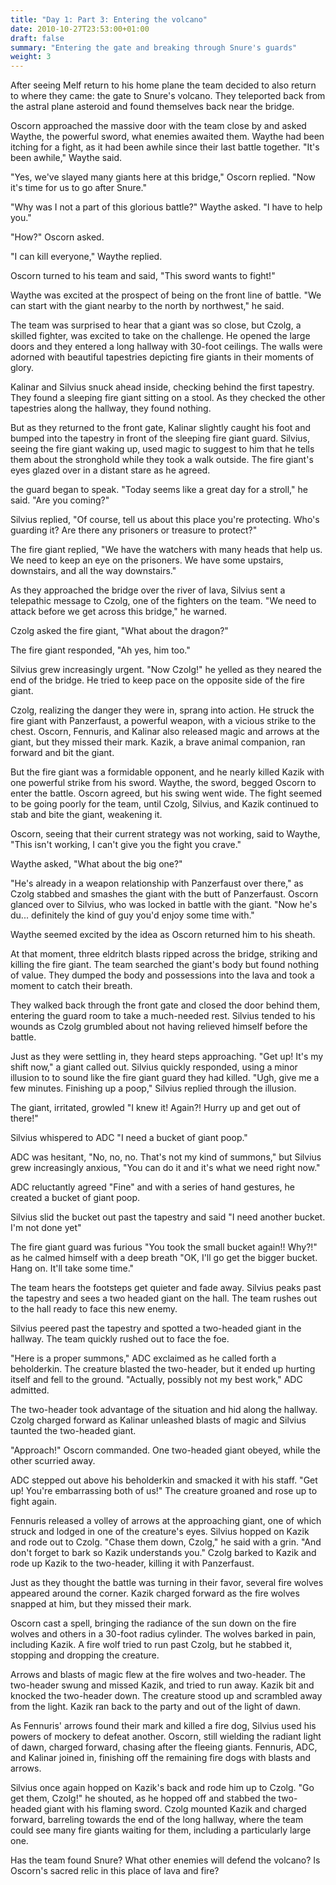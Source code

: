 ```yaml
---
title: "Day 1: Part 3: Entering the volcano"
date: 2010-10-27T23:53:00+01:00
draft: false
summary: "Entering the gate and breaking through Snure's guards"
weight: 3
---
```

After seeing Melf return to his home plane the team decided to also return to where they came: the gate to Snure's volcano. They teleported back from the astral plane asteroid and found themselves back near the bridge.

Oscorn approached the massive door with the team close by and asked Waythe, the powerful sword, what enemies awaited them. Waythe had been itching for a fight, as it had been awhile since their last battle together. "It's been awhile," Waythe said.

"Yes, we've slayed many giants here at this bridge," Oscorn replied. "Now it's time for us to go after Snure."

"Why was I not a part of this glorious battle?" Waythe asked. "I have to help you."

"How?" Oscorn asked.

"I can kill everyone," Waythe replied.

Oscorn turned to his team and said, "This sword wants to fight!"

Waythe was excited at the prospect of being on the front line of battle. "We can start with the giant nearby to the north by northwest," he said.

The team was surprised to hear that a giant was so close, but Czolg, a skilled fighter, was excited to take on the challenge. He opened the large doors and they entered a long hallway with 30-foot ceilings. The walls were adorned with beautiful tapestries depicting fire giants in their moments of glory.

Kalinar and Silvius snuck ahead inside, checking behind the first tapestry. They found a sleeping fire giant sitting on a stool. As they checked the other tapestries along the hallway, they found nothing.

But as they returned to the front gate, Kalinar slightly caught his foot and bumped into the tapestry in front of the sleeping fire giant guard. Silvius, seeing the fire giant waking up, used magic to suggest to him that he tells them about the stronghold while they took a walk outside. The fire giant's eyes glazed over in a distant stare as he agreed.

the guard began to speak. "Today seems like a great day for a stroll," he said. "Are you coming?"

Silvius replied, "Of course, tell us about this place you're protecting. Who's guarding it? Are there any prisoners or treasure to protect?"

The fire giant replied, "We have the watchers with many heads that help us. We need to keep an eye on the prisoners. We have some upstairs, downstairs, and all the way downstairs."

As they approached the bridge over the river of lava, Silvius sent a telepathic message to Czolg, one of the fighters on the team. "We need to attack before we get across this bridge," he warned.

Czolg asked the fire giant, "What about the dragon?"

The fire giant responded, "Ah yes, him too."

Silvius grew increasingly urgent. "Now Czolg!" he yelled as they neared the end of the bridge. He tried to keep pace on the opposite side of the fire giant.

Czolg, realizing the danger they were in, sprang into action. He struck the fire giant with Panzerfaust, a powerful weapon, with a vicious strike to the chest. Oscorn, Fennuris, and Kalinar also released magic and arrows at the giant, but they missed their mark. Kazik, a brave animal companion, ran forward and bit the giant.

But the fire giant was a formidable opponent, and he nearly killed Kazik with one powerful strike from his sword. Waythe, the sword, begged Oscorn to enter the battle. Oscorn agreed, but his swing went wide. The fight seemed to be going poorly for the team, until Czolg, Silvius, and Kazik continued to stab and bite the giant, weakening it.

Oscorn, seeing that their current strategy was not working, said to Waythe, "This isn't working, I can't give you the fight you crave."

Waythe asked, "What about the big one?"

"He's already in a weapon relationship with Panzerfaust over there," as Czolg stabbed and smashes the giant with the butt of Panzerfaust. Oscorn glanced over to Silvius, who was locked in battle with the giant. "Now he's du... definitely the kind of guy you'd enjoy some time with."

Waythe seemed excited by the idea as Oscorn returned him to his sheath.

At that moment, three eldritch blasts ripped across the bridge, striking and killing the fire giant. The team searched the giant's body but found nothing of value. They dumped the body and possessions into the lava and took a moment to catch their breath.

They walked back through the front gate and closed the door behind them, entering the guard room to take a much-needed rest. Silvius tended to his wounds as Czolg grumbled about not having relieved himself before the battle.

Just as they were settling in, they heard steps approaching. "Get up! It's my shift now," a giant called out. Silvius quickly responded, using a minor illusion to to sound like the fire giant guard they had killed. "Ugh, give me a few minutes. Finishing up a poop," Silvius replied through the illusion. 

The giant, irritated, growled "I knew it! Again?! Hurry up and get out of there!"

Silvius whispered to ADC "I need a bucket of giant poop." 

ADC was hesitant, "No, no, no. That's not my kind of summons," but Silvius grew increasingly anxious, "You can do it and it's what we need right now." 

ADC reluctantly agreed "Fine" and with a series of hand gestures, he created a bucket of giant poop.

Silvius slid the bucket out past the tapestry and said "I need another bucket. I'm not done yet" 

The fire giant guard was furious "You took the small bucket again!! Why?!" as he calmed himself with a deep breath "OK, I'll go get the bigger bucket. Hang on. It'll take some time."

The team hears the footsteps get quieter and fade away. Silvius peaks past the tapestry and sees a two headed giant on the hall. The team rushes out to the hall ready to face this new enemy.

Silvius peered past the tapestry and spotted a two-headed giant in the hallway. The team quickly rushed out to face the foe.

"Here is a proper summons," ADC exclaimed as he called forth a beholderkin. The creature blasted the two-header, but it ended up hurting itself and fell to the ground. "Actually, possibly not my best work," ADC admitted.

The two-header took advantage of the situation and hid along the hallway. Czolg charged forward as Kalinar unleashed blasts of magic and Silvius taunted the two-headed giant.

"Approach!" Oscorn commanded. One two-headed giant obeyed, while the other scurried away.

ADC stepped out above his beholderkin and smacked it with his staff. "Get up! You're embarrassing both of us!" The creature groaned and rose up to fight again.

Fennuris released a volley of arrows at the approaching giant, one of which struck and lodged in one of the creature's eyes. Silvius hopped on Kazik and rode out to Czolg. "Chase them down, Czolg," he said with a grin. "And don't forget to bark so Kazik understands you." Czolg barked to Kazik and rode up Kazik to the two-header, killing it with Panzerfaust.

Just as they thought the battle was turning in their favor, several fire wolves appeared around the corner. Kazik charged forward as the fire wolves snapped at him, but they missed their mark.

Oscorn cast a spell, bringing the radiance of the sun down on the fire wolves and others in a 30-foot radius cylinder. The wolves barked in pain, including Kazik. A fire wolf tried to run past Czolg, but he stabbed it, stopping and dropping the creature.

Arrows and blasts of magic flew at the fire wolves and two-header. The two-header swung and missed Kazik, and tried to run away. Kazik bit and knocked the two-header down. The creature stood up and scrambled away from the light. Kazik ran back to the party and out of the light of dawn.

As Fennuris' arrows found their mark and killed a fire dog, Silvius used his powers of mockery to defeat another. Oscorn, still wielding the radiant light of dawn, charged forward, chasing after the fleeing giants. Fennuris, ADC, and Kalinar joined in, finishing off the remaining fire dogs with blasts and arrows.

Silvius once again hopped on Kazik's back and rode him up to Czolg. "Go get them, Czolg!" he shouted, as he hopped off and stabbed the two-headed giant with his flaming sword. Czolg mounted Kazik and charged forward, barreling towards the end of the long hallway, where the team could see many fire giants waiting for them, including a particularly large one.

Has the team found Snure? What other enemies will defend the volcano? Is Oscorn's sacred relic in this place of lava and fire?


